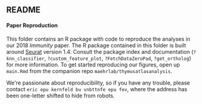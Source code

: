 ## README

#### Paper Reproduction 

This folder contains an R package with code to reproduce the analyses in our 2018 *Immunity* paper. The R package contained in this folder is built around [Seurat](http://satijalab.org/seurat/) version 1.4. Consult the package index and documentation (`?knn_classifier`, `?custom_feature_plot`, `?FetchDataZeroPad`, `?get_ortholog`) for more information. To get started reproducing our figures, open up `main.Rmd` from the companion repo `maehrlab/thymusatlasanalysis`. 

We're passionate about reproducibility, so if you have any trouble, please contact `eric epu kernfeld bu vnbttnfe epu fev`, where the address has been one-letter shifted to hide from robots. 